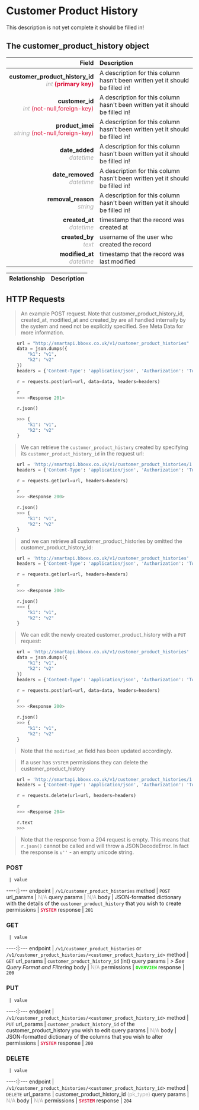 # Customer Product History
This description is not yet complete it should be filled in!


## The customer_product_history object

Field | Description
------:|:------------
__customer_product_history_id__ <br><font color="DarkGray">_int_</font> <font color="Crimson">__(primary key)__</font> | A description for this column hasn't been written yet it should be filled in!
__customer_id__ <br><font color="DarkGray">_int_</font> <font color="Crimson">(not-null,foreign-key)</font> | A description for this column hasn't been written yet it should be filled in!
__product_imei__ <br><font color="DarkGray">_string_</font> <font color="Crimson">(not-null,foreign-key)</font> | A description for this column hasn't been written yet it should be filled in!
__date_added__ <br><font color="DarkGray">_datetime_</font> <font color="Crimson"></font> | A description for this column hasn't been written yet it should be filled in!
__date_removed__ <br><font color="DarkGray">_datetime_</font> <font color="Crimson"></font> | A description for this column hasn't been written yet it should be filled in!
__removal_reason__ <br><font color="DarkGray">_string_</font> <font color="Crimson"></font> | A description for this column hasn't been written yet it should be filled in!
__created_at__  <br><font color="DarkGray">_datetime_</font> | timestamp that the record was created at
__created_by__  <br><font color="DarkGray">_text_</font>| username of the user who created the record
__modified_at__ <br><font color="DarkGray">_datetime_</font>| timestamp that the record was last modified


Relationship | Description
-------------:|:------------


## HTTP Requests
> An example POST request. Note that customer_product_history_id, created_at, modified_at and created_by are all handled internally by the system and need not be explicitly specified. See Meta Data for more information.

```python
    url = "http://smartapi.bboxx.co.uk/v1/customer_product_histories"
    data = json.dumps({
        "k1": "v1",
        "k2": "v2"
    })
    headers = {'Content-Type': 'application/json', 'Authorization': 'Token token=' + <valid_token>}

    r = requests.post(url=url, data=data, headers=headers)

    r
    >>> <Response 201>

    r.json()

    >>> {
        "k1": "v1",
        "k2": "v2"
    }
```

> We can retrieve the `customer_product_history` created by specifying its `customer_product_history_id` in the request url:

```python
    url = 'http://smartapi.bboxx.co.uk/v1/customer_product_histories/1'
    headers = {'Content-Type': 'application/json', 'Authorization': 'Token token=' + <valid_token>}

    r = requests.get(url=url, headers=headers)

    r
    >>> <Response 200>

    r.json()
    >>> {
        "k1": "v1",
        "k2": "v2"
    }
```

> and we can retrieve all customer_product_histories by omitted the customer_product_history_id:

```python
    url = 'http://smartapi.bboxx.co.uk/v1/customer_product_histories'
    headers = {'Content-Type': 'application/json', 'Authorization': 'Token token=' + <valid_token>}

    r = requests.get(url=url, headers=headers)

    r
    >>> <Response 200>

    r.json()
    >>> {
        "k1": "v1",
        "k2": "v2"
    }
```

> We can edit the newly created customer_product_history with a `PUT` request:

```python
    url = 'http://smartapi.bboxx.co.uk/v1/customer_product_histories'
    data = json.dumps({
        "k1": "v1",
        "k2": "v2"
    })
    headers = {'Content-Type': 'application/json', 'Authorization': 'Token token=' + <valid_token>}

    r = requests.post(url=url, data=data, headers=headers)

    r
    >>> <Response 200>

    r.json()
    >>> {
        "k1": "v1",
        "k2": "v2"
    }
```
> Note that the `modified_at` field has been updated accordingly.

> If a user has `SYSTEM` permissions they can delete the customer_product_history

```python
    url = 'http://smartapi.bboxx.co.uk/v1/customer_product_histories/1'
    headers = {'Content-Type': 'application/json', 'Authorization': 'Token token=' + <valid_token>}

    r = requests.delete(url=url, headers=headers)

    r
    >>> <Response 204>

    r.text
    >>>
```
> Note that the response from a 204 request is empty. This means that `r.json()` cannot be called and will throw a JSONDecodeError. In fact the response is `u''` - an empty unicode string.


### POST
     | value
 ----:|:---
endpoint | `/v1/customer_product_histories`
method | `POST`
url_params | <font color="DarkGray">N/A</font>
query params | <font color="DarkGray">N/A</font>
body | JSON-formatted dictionary with the details of the `customer_product_history` that you wish to create
permissions | <font color="Crimson">__`SYSTEM`__</font>
response | `201`

### GET
     | value
 ----:|:---
endpoint | `/v1/customer_product_histories` or `/v1/customer_product_histories/<customer_product_history_id>`
method | `GET`
url_params | `customer_product_history_id` (int)
query params | *> See Query Format and Filtering*
body | <font color="DarkGray">N/A</font>
permissions | <font color="Jade">__`OVERVIEW`__</font>
response | `200`

### PUT
     | value
 ----:|:---
endpoint | `/v1/customer_product_histories/<customer_product_history_id>`
method | `PUT`
url_params | `customer_product_history_id` of the customer_product_history you wish to edit
query params | <font color="DarkGray">N/A</font>
body | JSON-formatted dictionary of the columns that you wish to alter
permissions | <font color="Crimson">__`SYSTEM`__</font>
response | `200`

### DELETE
     | value
 ----:|:---
endpoint | `/v1/customer_product_histories/<customer_product_history_id>`
method | `DELETE`
url_params | customer_product_history_id <font color="DarkGray">(pk_type)</font>
query params | <font color="DarkGray">N/A</font>
body | <font color="DarkGray">N/A</font>
permissions | <font color="Crimson">__`SYSTEM`__</font>
response | `204`
    